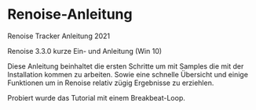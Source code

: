 # Renoise-Anleitung
Renoise Tracker Anleitung 2021

Renoise 3.3.0
kurze Ein- und Anleitung (Win 10)

Diese Anleitung beinhaltet die ersten Schritte um mit Samples die mit der Installation kommen zu arbeiten. Sowie eine schnelle Übersicht und einige Funktionen um in Renoise relativ zügig Ergebnisse zu erziehlen.

Probiert wurde das Tutorial mit einem Breakbeat-Loop.
